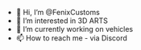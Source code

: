 - 👋 Hi, I’m @FenixCustoms
- 👀 I’m interested in 3D ARTS
- 🌱 I’m currently working on vehicles
- 📫 How to reach me - via Discord


